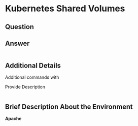 # Kubernetes Shared Volumes

## Question

## Answer

```bash

```

## Additional Details

Additional commands with

Provide Description

```bash

```

## Brief Description About the Environment

**Apache**
